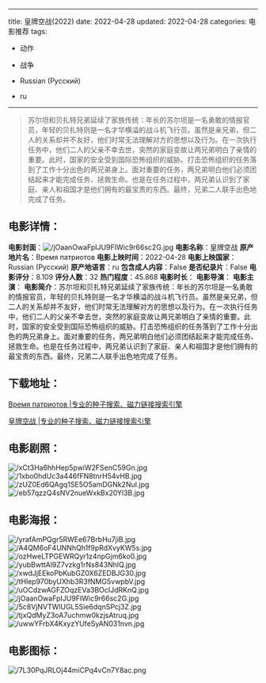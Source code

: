 
---
title: 皇牌空战(2022)
date: 2022-04-28
updated: 2022-04-28
categories: 电影推荐
tags:
- 动作
- 战争

- Russian (Pусский)
- ru
---


> 苏尔坦和贝扎特兄弟延续了家族传统：年长的苏尔坦是一名勇敢的情报官员，年轻的贝扎特则是一名才华横溢的战斗机飞行员。虽然是亲兄弟，但二人的关系却并不友好，他们时常无法理解对方的思想以及行为。在一次执行任务中，他们二人的父亲不幸去世，突然的家庭变故让两兄弟明白了亲情的重要。此时，国家的安全受到国际恐怖组织的威胁。打击恐怖组织的任务落到了工作十分出色的两兄弟身上。面对重要的任务，两兄弟明白他们必须团结起来才能完成任务、拯救生命。也是在任务过程中，两兄弟认识到了家庭、亲人和祖国才是他们拥有的最宝贵的东西。最终，兄弟二人联手出色地完成了任务。

## **电影详情**：

**电影封面**：<img src="https://image.tmdb.org/t/p/w200/jOaanOwaFpIJU9FIWic9r66sc2G.jpg" alt="/jOaanOwaFpIJU9FIWic9r66sc2G.jpg" title="/jOaanOwaFpIJU9FIWic9r66sc2G.jpg">
**电影名称**：皇牌空战
**原产地片名**：Время патриотов
**电影上映时间**：2022-04-28
**电影上映国家**：Russian (Pусский)
**原产地语言**：ru
**包含成人内容**：False
**是否纪录片**：False
**电影评分**：8.109
**评分人数**：32
**热门程度**：45.868
**电影时长**：
**电影导演**：
**电影主演**：
**电影简介**：苏尔坦和贝扎特兄弟延续了家族传统：年长的苏尔坦是一名勇敢的情报官员，年轻的贝扎特则是一名才华横溢的战斗机飞行员。虽然是亲兄弟，但二人的关系却并不友好，他们时常无法理解对方的思想以及行为。在一次执行任务中，他们二人的父亲不幸去世，突然的家庭变故让两兄弟明白了亲情的重要。此时，国家的安全受到国际恐怖组织的威胁。打击恐怖组织的任务落到了工作十分出色的两兄弟身上。面对重要的任务，两兄弟明白他们必须团结起来才能完成任务、拯救生命。也是在任务过程中，两兄弟认识到了家庭、亲人和祖国才是他们拥有的最宝贵的东西。最终，兄弟二人联手出色地完成了任务。

## **下载地址**：
[Время патриотов |专业的种子搜索、磁力链接搜索引擎](https://movie.amd794.com:2083/?search=%D0%92%D1%80%D0%B5%D0%BC%D1%8F%20%D0%BF%D0%B0%D1%82%D1%80%D0%B8%D0%BE%D1%82%D0%BE%D0%B2&ordering=&mode=match_phrase&page_size=10&page=1)

[皇牌空战 |专业的种子搜索、磁力链接搜索引擎](https://movie.amd794.com:2083/?search=%E7%9A%87%E7%89%8C%E7%A9%BA%E6%88%98&ordering=&mode=match_phrase&page_size=10&page=1)
 

## **电影剧照**：
<img src="https://image.tmdb.org/t/p/original/xCt3Ha6hhHep5pwiW2FSenC59Gn.jpg" alt="/xCt3Ha6hhHep5pwiW2FSenC59Gn.jpg" title="/xCt3Ha6hhHep5pwiW2FSenC59Gn.jpg"><img src="https://image.tmdb.org/t/p/original/1xbo0hdUc3a446fFN8tnrH54vHB.jpg" alt="/1xbo0hdUc3a446fFN8tnrH54vHB.jpg" title="/1xbo0hdUc3a446fFN8tnrH54vHB.jpg"><img src="https://image.tmdb.org/t/p/original/zUZ0Ed6QAgq1SE5O5amDGNk2NuI.jpg" alt="/zUZ0Ed6QAgq1SE5O5amDGNk2NuI.jpg" title="/zUZ0Ed6QAgq1SE5O5amDGNk2NuI.jpg"><img src="https://image.tmdb.org/t/p/original/eb57qzzQ4sNV2nueWxkBx20Yl3B.jpg" alt="/eb57qzzQ4sNV2nueWxkBx20Yl3B.jpg" title="/eb57qzzQ4sNV2nueWxkBx20Yl3B.jpg">

## **电影海报**：
<img src="https://image.tmdb.org/t/p/original/yrafAmPQgr5RWEe67BrbHu7jiB.jpg" alt="/yrafAmPQgr5RWEe67BrbHu7jiB.jpg" title="/yrafAmPQgr5RWEe67BrbHu7jiB.jpg"><img src="https://image.tmdb.org/t/p/original/A4QM6oF4UNNhQh1f9pRdXvyKW5s.jpg" alt="/A4QM6oF4UNNhQh1f9pRdXvyKW5s.jpg" title="/A4QM6oF4UNNhQh1f9pRdXvyKW5s.jpg"><img src="https://image.tmdb.org/t/p/original/ozHweLTPGEWRQyr1z4npGjm6ko0.jpg" alt="/ozHweLTPGEWRQyr1z4npGjm6ko0.jpg" title="/ozHweLTPGEWRQyr1z4npGjm6ko0.jpg"><img src="https://image.tmdb.org/t/p/original/yubBwttAl9Z7vzkg1rNs843NhlQ.jpg" alt="/yubBwttAl9Z7vzkg1rNs843NhlQ.jpg" title="/yubBwttAl9Z7vzkg1rNs843NhlQ.jpg"><img src="https://image.tmdb.org/t/p/original/xwdJjEEkoPbKubGZ0X6ZEDBJG30.jpg" alt="/xwdJjEEkoPbKubGZ0X6ZEDBJG30.jpg" title="/xwdJjEEkoPbKubGZ0X6ZEDBJG30.jpg"><img src="https://image.tmdb.org/t/p/original/tHlep970byUXhb3R3fNMG5vwpbV.jpg" alt="/tHlep970byUXhb3R3fNMG5vwpbV.jpg" title="/tHlep970byUXhb3R3fNMG5vwpbV.jpg"><img src="https://image.tmdb.org/t/p/original/uOCdzwAGFZOqzEVa3BOcIJdRKnQ.jpg" alt="/uOCdzwAGFZOqzEVa3BOcIJdRKnQ.jpg" title="/uOCdzwAGFZOqzEVa3BOcIJdRKnQ.jpg"><img src="https://image.tmdb.org/t/p/original/jOaanOwaFpIJU9FIWic9r66sc2G.jpg" alt="/jOaanOwaFpIJU9FIWic9r66sc2G.jpg" title="/jOaanOwaFpIJU9FIWic9r66sc2G.jpg"><img src="https://image.tmdb.org/t/p/original/5c8VjNVTWlUGL5Sie6dqnSPcj3Z.jpg" alt="/5c8VjNVTWlUGL5Sie6dqnSPcj3Z.jpg" title="/5c8VjNVTWlUGL5Sie6dqnSPcj3Z.jpg"><img src="https://image.tmdb.org/t/p/original/tjxQdMyZ3oA7uchmw0kzjsAtruq.jpg" alt="/tjxQdMyZ3oA7uchmw0kzjsAtruq.jpg" title="/tjxQdMyZ3oA7uchmw0kzjsAtruq.jpg"><img src="https://image.tmdb.org/t/p/original/uwwYFrbX4KxyzYUfeSyAN031nvn.jpg" alt="/uwwYFrbX4KxyzYUfeSyAN031nvn.jpg" title="/uwwYFrbX4KxyzYUfeSyAN031nvn.jpg">

## **电影图标**：
<img src="https://image.tmdb.org/t/p/original/7L30PqJRLOj44miCPq4vCn7Y8ac.png" alt="/7L30PqJRLOj44miCPq4vCn7Y8ac.png" title="/7L30PqJRLOj44miCPq4vCn7Y8ac.png">
